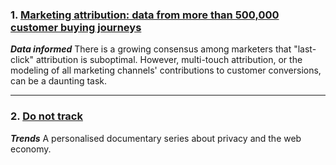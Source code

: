 
### 1. [Marketing attribution: data from more than 500,000 customer buying journeys][markat]
_<strong>Data informed</strong>_
There is a growing consensus among marketers that "last-click" attribution is suboptimal. However, multi-touch attribution, or the modeling of all marketing channels' contributions to customer conversions, can be a daunting task.

[markat]:http://www.marketingsherpa.stfi.re/article/chart/marketing-attribution-chart?sf=vglxb

***

### 2. [Do not track][dnt]
_<strong>Trends</strong>_
A personalised documentary series about privacy and the web economy.

[dnt]:http://donottrack-doc.stfi.re/en/intro/?sf=japej
